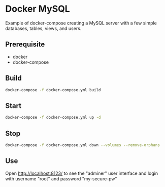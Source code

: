 # Docker MySQL

Example of docker-compose creating a MySQL server with a few simple databases, tables, views, and users.

## Prerequisite

- docker
- docker-compose

## Build

```bash
docker-compose -f docker-compose.yml build
```

## Start

```bash
docker-compose -f docker-compose.yml up -d
```

## Stop

```bash
docker-compose -f docker-compose.yml down --volumes --remove-orphans
```

## Use

Open <http://localhost:8123/> to see the "adminer" user interface and login with username "root" and password "my-secure-pw"
